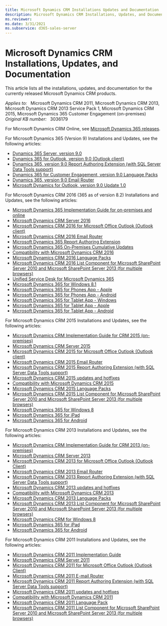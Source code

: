 ```yaml
---
title: Microsoft Dynamics CRM Installations Updates and Documentation
description: Microsoft Dynamics CRM Installations, Updates, and Documentation.
ms.reviewer: 
ms.date: 3/31/2021
ms.subservice: d365-sales-server
---
```

# Microsoft Dynamics CRM Installations, Updates, and Documentation

This article lists all the installations, updates, and documentation for the currently released Microsoft Dynamics CRM products.

_Applies to:_ &nbsp; Microsoft Dynamics CRM 2011, Microsoft Dynamics CRM 2013, Microsoft Dynamics CRM 2013 Service Pack 1, Microsoft Dynamics CRM 2015, Microsoft Dynamics 365 Customer Engagement (on-premises)  
_Original KB number:_ &nbsp; 3036179

For Microsoft Dynamics CRM Online, see [Microsoft Dynamics 365 releases](https://support.microsoft.com/help/2925359/microsoft-dynamics-crm-online-releases).

For Microsoft Dynamics 365 (Version 9) Installations and Updates, see the following articles:

- [Dynamics 365 Server, version 9.0](https://www.microsoft.com/download/details.aspx?id=57478)
- [Dynamics 365 for Outlook, version 9.0 (Outlook client)](https://www.microsoft.com/download/details.aspx?id=56972)
- [Dynamics 365, version 9.0 Report Authoring Extension (with SQL Server Data Tools support)](https://www.microsoft.com/download/details.aspx?id=56973)
- [Dynamics 365 for Customer Engagement, version 9.0 Language Packs](https://www.microsoft.com/download/details.aspx?id=56970)
- [Dynamics 365, version 9.0 Email Router](https://www.microsoft.com/download/details.aspx?id=56974)
- [Microsoft Dynamics for Outlook, version 9.0 Update 1.0](https://www.microsoft.com/download/details.aspx?id=58079)

For Microsoft Dynamics CRM 2016 (365 as of version 8.2) Installations and Updates, see the following articles:

- [Microsoft Dynamics 365 Implementation Guide for on-premises and online](https://www.microsoft.com/download/details.aspx?id=50039)
- [Microsoft Dynamics CRM Server 2016](https://www.microsoft.com/download/details.aspx?id=50372)
- [Microsoft Dynamics CRM 2016 for Microsoft Office Outlook (Outlook client)](https://www.microsoft.com/download/details.aspx?id=50370)
- [Microsoft Dynamics CRM 2016 Email Router](https://www.microsoft.com/download/details.aspx?id=50373)
- [Microsoft Dynamics 365 Report Authoring Extension](https://www.microsoft.com/download/details.aspx?id=50375)
- [Microsoft Dynamics 365 On-Premises Cumulative Updates](https://support.microsoft.com/help/3142345)
- [Compatibility with Microsoft Dynamics CRM 2016](https://support.microsoft.com/help/3124955)
- [Microsoft Dynamics CRM 2016 Language Packs](https://www.microsoft.com/download/details.aspx?id=50371)
- [Microsoft Dynamics CRM 2016 List Component for Microsoft SharePoint Server 2010 and Microsoft SharePoint Server 2013 (for multiple browsers)](https://www.microsoft.com/download/details.aspx?id=50374)
- [Unified Service Desk for Microsoft Dynamics 365](https://www.microsoft.com/download/details.aspx?id=50355)
- [Microsoft Dynamics 365 for Windows 8.1](https://www.microsoft.com/p/microsoft-dynamics-crm/9wzdncrfjbcm#activetab=pivot:overviewtab)
- [Microsoft Dynamics 365 for Phones App - Apple](https://apps.apple.com/us/app/dynamics-crm-for-phones/id1003997947?ls=1)
- [Microsoft Dynamics 365 for Phones App - Android](https://play.google.com/store/apps/details?id=com.microsoft.crm.crmphone)
- [Microsoft Dynamics 365 for Tablet App - Windows](https://www.microsoft.com/p/microsoft-dynamics-crm-for-windows-81/9wzdncrfjbcm#activetab=pivot:overviewtab)
- [Microsoft Dynamics 365 for Tablet App - Apple](https://apps.apple.com/us/app/microsoft-dynamics-crm/id678800460)
- [Microsoft Dynamics 365 for Tablet App - Android](https://play.google.com/store/apps/details?id=com.microsoft.crm.crmtablet)

For Microsoft Dynamics CRM 2015 Installations and Updates, see the following articles:

- [Microsoft Dynamics CRM Implementation Guide for CRM 2015 (on-premises)](https://www.microsoft.com/download/details.aspx?id=45022)
- [Microsoft Dynamics CRM Server 2015](https://www.microsoft.com/download/details.aspx?id=45012)
- [Microsoft Dynamics CRM 2015 for Microsoft Office Outlook (Outlook client)](https://www.microsoft.com/download/details.aspx?id=45015)
- [Microsoft Dynamics CRM 2015 Email Router](https://www.microsoft.com/download/details.aspx?id=45017)
- [Microsoft Dynamics CRM 2015 Report Authoring Extension (with SQL Server Data Tools support)](https://www.microsoft.com/download/details.aspx?id=45013)
- [Microsoft Dynamics CRM 2015 updates and hotfixes](https://support.microsoft.com/help/3018363)
- [Compatibility with Microsoft Dynamics CRM 2015](https://support.microsoft.com/help/3018360)
- [Microsoft Dynamics CRM 2015 Language Packs](https://www.microsoft.com/download/details.aspx?id=45014)
- [Microsoft Dynamics CRM 2015 List Component for Microsoft SharePoint Server 2010 and Microsoft SharePoint Server 2013 (for multiple browsers)](https://www.microsoft.com/download/details.aspx?id=45018)
- [Microsoft Dynamics 365 for Windows 8](https://www.microsoft.com/p/microsoft-dynamics-crm-for-windows-8/9wzdncrfjb15?rtc=1)
- [Microsoft Dynamics 365 for iPad](https://apps.apple.com/us/app/microsoft-dynamics-crm/id678800460)
- [Microsoft Dynamics 365 for Android](https://play.google.com/store/apps/details?id=com.microsoft.crm.crmtablet)

For Microsoft Dynamics CRM 2013 Installations and Updates, see the following articles:

- [Microsoft Dynamics CRM Implementation Guide for CRM 2013 (on-premises)](https://www.microsoft.com/download/details.aspx?id=40322)
- [Microsoft Dynamics CRM Server 2013](https://www.microsoft.com/download/details.aspx?id=40341)
- [Microsoft Dynamics CRM 2013 for Microsoft Office Outlook (Outlook Client)](https://www.microsoft.com/download/details.aspx?id=40344)
- [Microsoft Dynamics CRM 2013 Email Router](https://www.microsoft.com/download/details.aspx?id=40342)
- [Microsoft Dynamics CRM 2013 Report Authoring Extension (with SQL Server Data Tools support)](https://www.microsoft.com/download/details.aspx?id=40343)
- [Microsoft Dynamics CRM 2013 updates and hotfixes](https://support.microsoft.com/help/2917899)
- [Compatibility with Microsoft Dynamics CRM 2013](https://support.microsoft.com/help/3005167)
- [Microsoft Dynamics CRM 2013 Language Packs](https://www.microsoft.com/download/details.aspx?id=40340)
- [Microsoft Dynamics CRM 2013 List Component for Microsoft SharePoint Server 2010 and Microsoft SharePoint Server 2013 (for multiple browsers)](https://www.microsoft.com/download/details.aspx?id=40345)
- [Microsoft Dynamics CRM for Windows 8](https://www.microsoft.com/p/microsoft-dynamics-crm-for-windows-8/9wzdncrfjb15?rtc=1#activetab=pivot:overviewtab)
- [Microsoft Dynamics 365 for iPad](https://apps.apple.com/us/app/microsoft-dynamics-crm/id678800460)
- [Microsoft Dynamics 365 for Android](https://play.google.com/store/apps/details?id=com.microsoft.crm.crmtablet)

For Microsoft Dynamics CRM 2011 Installations and Updates, see the following articles:

- [Microsoft Dynamics CRM 2011 Implementation Guide](https://www.microsoft.com/download/details.aspx?id=3621)
- [Microsoft Dynamics CRM Server 2011](https://www.microsoft.com/download/details.aspx?id=27822)
- [Microsoft Dynamics CRM 2011 for Microsoft Office Outlook (Outlook Client)](https://www.microsoft.com/download/details.aspx?id=27821)
- [Microsoft Dynamics CRM 2011 E-mail Router](https://www.microsoft.com/download/details.aspx?id=27818)
- [Microsoft Dynamics CRM 2011 Report Authoring Extension (with SQL Server Data Tools support)](https://www.microsoft.com/download/details.aspx?id=27823)
- [Microsoft Dynamics CRM 2011 updates and hotfixes](https://support.microsoft.com/help/2555051)
- [Compatibility with Microsoft Dynamics CRM 2011](https://support.microsoft.com/help/3005163)
- [Microsoft Dynamics CRM 2011 Language Pack](https://www.microsoft.com/download/details.aspx?id=27819)
- [Microsoft Dynamics CRM 2011 List Component for Microsoft SharePoint Server 2010 and Microsoft SharePoint Server 2013 (for multiple browsers)](https://www.microsoft.com/download/details.aspx?id=5283)
